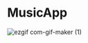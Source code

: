 # MusicApp
![ezgif com-gif-maker (1)](https://user-images.githubusercontent.com/85047035/210126860-33942c15-df96-4f0f-bcf0-588068dae7a2.gif)
